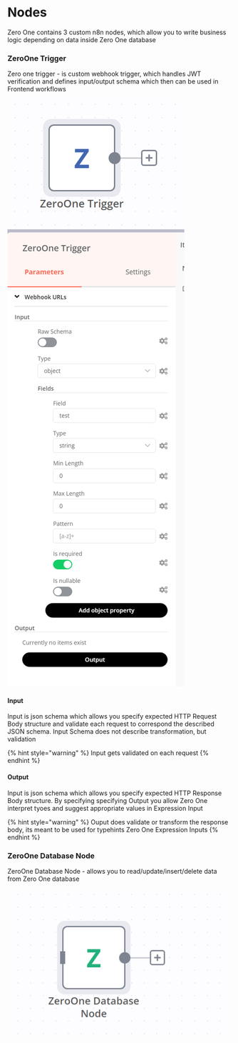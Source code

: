 # Nodes

Zero One contains 3 custom n8n nodes, which allow you to write business logic depending on data inside Zero One database

### ZeroOne Trigger

Zero one trigger - is custom webhook trigger, which handles JWT verification and defines input/output schema which then can be used in Frontend workflows

<img src="../.gitbook/assets/image (1) (1) (1) (1).png" alt="" data-size="original">![](<../.gitbook/assets/image (2) (1) (1) (1) (1).png>)

#### Input

Input is json schema which allows you specify expected HTTP Request Body structure and validate each request to correspond the described JSON schema. Input Schema does not describe transformation, but validation

{% hint style="warning" %}
Input gets validated on each request
{% endhint %}

#### Output

Input is json schema which allows you specify expected HTTP Response Body structure. By specifying specifying Output you allow Zero One interpret tyoes and suggest appropriate values in Expression Input

{% hint style="warning" %}
Ouput does validate or transform the response body, its meant to be used for typehints Zero One Expression Inputs
{% endhint %}

### ZeroOne Database Node

ZeroOne Database Node - allows you to read/update/insert/delete data from Zero One database

![](../.gitbook/assets/image.png)

